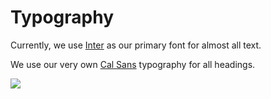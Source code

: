 # Typography

Currently, we use [Inter](https://rsms.me) as our primary font for almost all text.

We use our very own [Cal Sans](https://github.com/calendso/font) typography for all headings. 

<img src="https://cal.com/blog/calendso-rebrands-to-cal-com/cal-sans-specimen.png" />
